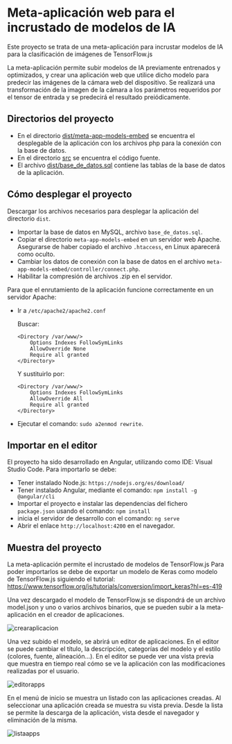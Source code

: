 # Meta-aplicación web para el incrustado de modelos de IA

Este proyecto se trata de una meta-aplicación para incrustar modelos de IA para la clasificación de imágenes de TensorFlow.js

La meta-aplicación permite subir modelos de IA previamente entrenados y optimizados, y crear una aplicación web que utilice dicho modelo para predecir las imágenes de la cámara web del dispositivo. Se realizará una transformación de la imagen de la cámara a los parámetros requeridos por el tensor de entrada y se predecirá el resultado preiódicamente.

## Directorios del proyecto

- En el directorio [dist/meta-app-models-embed](dist/meta-app-models-embed) se encuentra el desplegable de la aplicación con los archivos php para la conexión con la base de datos.
- En el directorio [src](src) se encuentra el código fuente.
- El archivo [dist/base_de_datos.sql](dist/base_de_datos.sql) contiene las tablas de la base de datos de la aplicación.

## Cómo desplegar el proyecto 

Descargar los archivos necesarios para desplegar la aplicación del directorio `dist`.

- Importar la base de datos en MySQL, archivo `base_de_datos.sql`.
- Copiar el directorio `meta-app-models-embed` en un servidor web Apache. Asegurarse de haber copiado el archivo `.htaccess`, en Linux aparecerá como oculto.
- Cambiar los datos de conexión con la base de datos en el archivo `meta-app-models-embed/controller/connect.php`.
- Habilitar la compresión de archivos .zip en el servidor.

Para que el enrutamiento de la aplicación funcione correctamente en un servidor Apache:

- Ir a `/etc/apache2/apache2.conf`
  
  Buscar:
  
      <Directory /var/www/>
          Options Indexes FollowSymLinks
          AllowOverride None
          Require all granted
      </Directory>
  
    Y sustituirlo por:
  
      <Directory /var/www/>
          Options Indexes FollowSymLinks
          AllowOverride All
          Require all granted
      </Directory>
    
- Ejecutar el comando: `sudo a2enmod rewrite`.
  
## Importar en el editor

El proyecto ha sido desarrollado en Angular, utilizando como IDE: Visual Studio Code. Para importarlo se debe:

- Tener instalado Node.js: `https://nodejs.org/es/download/`
- Tener instalado Angular, mediante el comando: `npm install -g @angular/cli`
- Importar el proyecto e instalar las dependencias del fichero `package.json` usando el comando: `npm install`
- inicia el servidor de desarrollo con el comando: `ng serve`
- Abrir el enlace `http://localhost:4200` en el navegador.

## Muestra del proyecto

La meta-aplicación permite el incrustado de modelos de TensorFlow.js Para poder importarlos se debe de exportar un modelo de Keras como modelo de TensorFlow.js siguiendo el tutorial: https://www.tensorflow.org/js/tutorials/conversion/import_keras?hl=es-419

Una vez descargado el modelo de TensorFlow.js se dispondrá de un archivo model.json y uno o varios archivos binarios, que se pueden subir a la meta-aplicación en el creador de aplicaciones.

![crearaplicacion](https://github.com/juancad/meta-app-models-embeb/assets/91132611/75b4090b-e4e6-427a-9dae-64c9d061b812)

Una vez subido el modelo, se abrirá un editor de aplicaciones. En el editor se puede cambiar el título, la descripción, categorías del modelo y el estilo (colores, fuente, alineación...). En el editor se puede ver una vista previa que muestra en tiempo real cómo se ve la aplicación con las modificaciones realizadas por el usuario.

![editorapps](https://github.com/juancad/meta-app-models-embeb/assets/91132611/714832a2-59a7-43df-863c-da861eacad7a)

En el menú de inicio se muestra un listado con las aplicaciones creadas. Al seleccionar una aplicación creada se muestra su vista previa. Desde la lista se permite la descarga de la aplicación, vista desde el navegador y eliminación de la misma.

![listaapps](https://github.com/juancad/meta-app-models-embeb/assets/91132611/08e41d9f-db1d-405e-9346-78d62afa0f7b)
